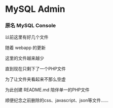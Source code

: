 # MySQL Admin
### 原名 MySQL Console

以前这里有好几个文件

随着 webapp 的更新

这里的文件越来越少

直到现在只剩下了一个PHP文件

为了让文件夹看起来不那么空虚

为此创建 README.md 陪伴单一的PHP文件

顺便纪念之前删除的css、javascript、json等文件……